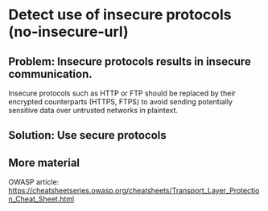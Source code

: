 # Detect use of insecure protocols (no-insecure-url)

## Problem: Insecure protocols results in insecure communication.

Insecure protocols such as HTTP or FTP should be replaced by their encrypted counterparts (HTTPS, FTPS) to avoid sending potentially sensitive data over untrusted networks in plaintext.

## Solution: Use secure protocols

## More material

OWASP article: https://cheatsheetseries.owasp.org/cheatsheets/Transport_Layer_Protection_Cheat_Sheet.html
